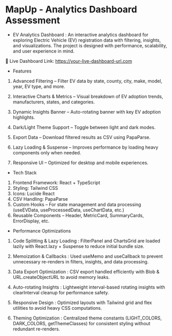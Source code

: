 # MapUp - Analytics Dashboard Assessment

* EV Analytics Dashboard :
An interactive analytics dashboard for exploring Electric Vehicle (EV) registration data with filtering, insights, and visualizations. The project is designed with performance, scalability, and user experience in mind.

🔗 Live Dashboard Link: https://your-live-dashboard-url.com

* Features

1.  Advanced Filtering – Filter EV data by state, county, city, make, model, year, EV type, and more.

2. Interactive Charts & Metrics – Visual breakdown of EV adoption trends, manufacturers, states, and categories.

3. Dynamic Insights Banner – Auto-rotating banner with key EV adoption highlights.

4. Dark/Light Theme Support – Toggle between light and dark modes.

5. Export Data – Download filtered results as CSV using PapaParse.

6. Lazy Loading & Suspense – Improves performance by loading heavy components only when needed.

7. Responsive UI – Optimized for desktop and mobile experiences.


* Tech Stack

1. Frontend Framework: React + TypeScript
2. Styling: Tailwind CSS
3. Icons: Lucide React
4. CSV Handling: PapaParse
5. Custom Hooks – For state management and data processing (useEVData, useProcessedData, useChartData, etc.)
6. Reusable Components – Header, MetricCard, SummaryCards, ErrorDisplay, etc.


* Performance Optimizations

1. Code Splitting & Lazy Loading :
FilterPanel and ChartsGrid are loaded lazily with React.lazy + Suspense to reduce initial bundle size.

2. Memoization & Callbacks :
Used useMemo and useCallback to prevent unnecessary re-renders in filters, insights, and data processing.

3. Data Export Optimization :
CSV export handled efficiently with Blob & URL.createObjectURL to avoid memory leaks.

4. Auto-rotating Insights :
Lightweight interval-based rotating insights with clearInterval cleanup for performance safety.

5. Responsive Design :
Optimized layouts with Tailwind grid and flex utilities to avoid heavy CSS computations.

6. Theming Optimization :
Centralized theme constants (LIGHT_COLORS, DARK_COLORS, getThemeClasses) for consistent styling without redundant re-renders.